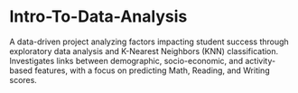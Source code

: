 # Intro-To-Data-Analysis
A data-driven project analyzing factors impacting student success through exploratory data analysis and K-Nearest Neighbors (KNN) classification. Investigates links between demographic, socio-economic, and activity-based features, with a focus on predicting Math, Reading, and Writing scores.
